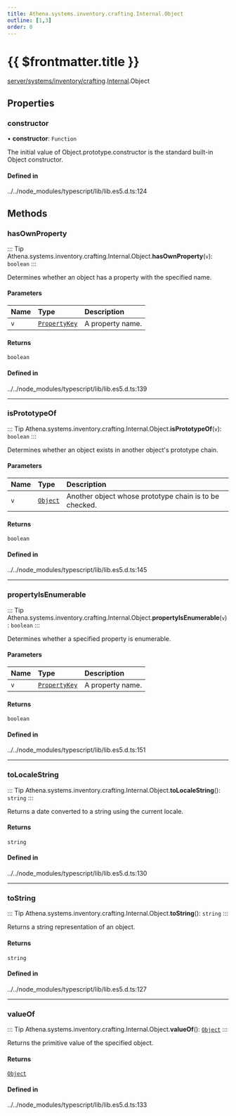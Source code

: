 ```yaml
---
title: Athena.systems.inventory.crafting.Internal.Object
outline: [1,3]
order: 0
---
```


# {{ $frontmatter.title }}


[server/systems/inventory/crafting](../modules/server_systems_inventory_crafting.md).[Internal](../modules/server_systems_inventory_crafting_Internal.md).Object

## Properties

### constructor

• **constructor**: `Function`

The initial value of Object.prototype.constructor is the standard built-in Object constructor.

#### Defined in

../../node_modules/typescript/lib/lib.es5.d.ts:124

## Methods

### hasOwnProperty

::: Tip
Athena.systems.inventory.crafting.Internal.Object.**hasOwnProperty**(`v`): `boolean`
:::

Determines whether an object has a property with the specified name.

#### Parameters

| Name | Type | Description |
| :------ | :------ | :------ |
| `v` | [`PropertyKey`](../modules/server_systems_inventory_crafting_Internal.md#PropertyKey) | A property name. |

#### Returns

`boolean`

#### Defined in

../../node_modules/typescript/lib/lib.es5.d.ts:139

___

### isPrototypeOf

::: Tip
Athena.systems.inventory.crafting.Internal.Object.**isPrototypeOf**(`v`): `boolean`
:::

Determines whether an object exists in another object's prototype chain.

#### Parameters

| Name | Type | Description |
| :------ | :------ | :------ |
| `v` | [`Object`](../modules/server_systems_inventory_crafting_Internal.md#Object) | Another object whose prototype chain is to be checked. |

#### Returns

`boolean`

#### Defined in

../../node_modules/typescript/lib/lib.es5.d.ts:145

___

### propertyIsEnumerable

::: Tip
Athena.systems.inventory.crafting.Internal.Object.**propertyIsEnumerable**(`v`): `boolean`
:::

Determines whether a specified property is enumerable.

#### Parameters

| Name | Type | Description |
| :------ | :------ | :------ |
| `v` | [`PropertyKey`](../modules/server_systems_inventory_crafting_Internal.md#PropertyKey) | A property name. |

#### Returns

`boolean`

#### Defined in

../../node_modules/typescript/lib/lib.es5.d.ts:151

___

### toLocaleString

::: Tip
Athena.systems.inventory.crafting.Internal.Object.**toLocaleString**(): `string`
:::

Returns a date converted to a string using the current locale.

#### Returns

`string`

#### Defined in

../../node_modules/typescript/lib/lib.es5.d.ts:130

___

### toString

::: Tip
Athena.systems.inventory.crafting.Internal.Object.**toString**(): `string`
:::

Returns a string representation of an object.

#### Returns

`string`

#### Defined in

../../node_modules/typescript/lib/lib.es5.d.ts:127

___

### valueOf

::: Tip
Athena.systems.inventory.crafting.Internal.Object.**valueOf**(): [`Object`](../modules/server_systems_inventory_crafting_Internal.md#Object)
:::

Returns the primitive value of the specified object.

#### Returns

[`Object`](../modules/server_systems_inventory_crafting_Internal.md#Object)

#### Defined in

../../node_modules/typescript/lib/lib.es5.d.ts:133
